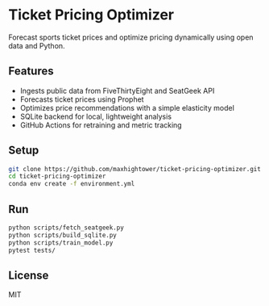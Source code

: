 
# Ticket Pricing Optimizer

Forecast sports ticket prices and optimize pricing dynamically using open data and Python.

## Features
- Ingests public data from FiveThirtyEight and SeatGeek API
- Forecasts ticket prices using Prophet
- Optimizes price recommendations with a simple elasticity model
- SQLite backend for local, lightweight analysis
- GitHub Actions for retraining and metric tracking

## Setup
```bash
git clone https://github.com/maxhightower/ticket-pricing-optimizer.git
cd ticket-pricing-optimizer
conda env create -f environment.yml
```

## Run
```bash
python scripts/fetch_seatgeek.py
python scripts/build_sqlite.py
python scripts/train_model.py
pytest tests/
```

## License
MIT

